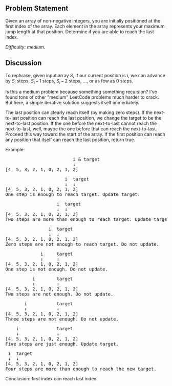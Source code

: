 Problem Statement
-----------------

Given an array of non-negative integers, you are initially positioned at the
first index of the array. Each element in the array represents your maximum jump
length at that position. Determine if you are able to reach the last index.

*Difficulty: medium.*

Discussion
----------

To rephrase, given input array *S*, if our current position is *i*, we can
advance by *S<sub>i</sub>* steps, *S<sub>i</sub>*&thinsp;&minus;&thinsp;1 steps,
*S<sub>i</sub>*&thinsp;&minus;&thinsp;2 steps, &hellip;, or as few as 0 steps.

Is this a medium problem because something something recursion? I've found tons
of other "medium" LeetCode problems much harder to crack. But here, a simple
iterative solution suggests itself immediately.

The last position can clearly reach itself (by making zero steps). If the
next-to-last position can reach the last position, we change the target to be
the next-to-last position. If the one before the next-to-last cannot reach the
next-to-last, well, maybe the one before that can reach the next-to-last.
Proceed this way toward the start of the array. If the first position can reach
any position that itself can reach the last position, return true.

Example:
<pre><tt>                         i & target
                         &darr;
[4, 5, 3, 2, 1, 0, 2, 1, 2]</tt></pre>
<pre><tt>                      i  target
                      &darr;  &darr;
[4, 5, 3, 2, 1, 0, 2, 1, 2]
One step is enough to reach target. Update target.</tt></pre>
<pre><tt>                   i  target
                   &darr;  &darr;
[4, 5, 3, 2, 1, 0, 2, 1, 2]
Two steps are more than enough to reach target. Update target.</tt></pre>
<pre><tt>                i  target
                &darr;  &darr;
[4, 5, 3, 2, 1, 0, 2, 1, 2]
Zero steps are not enough to reach target. Do not update.</tt></pre>
<pre><tt>             i     target
             &darr;     &darr;
[4, 5, 3, 2, 1, 0, 2, 1, 2]
One step is not enough. Do not update.</tt></pre>
<pre><tt>          i        target
          &darr;        &darr;
[4, 5, 3, 2, 1, 0, 2, 1, 2]
Two steps are not enough. Do not update.</tt></pre>
<pre><tt>       i           target
       &darr;           &darr;
[4, 5, 3, 2, 1, 0, 2, 1, 2]
Three steps are not enough. Do not update.</tt></pre>
<pre><tt>    i              target
    &darr;              &darr;
[4, 5, 3, 2, 1, 0, 2, 1, 2]
Five steps are just enough. Update target.</tt></pre>
<pre><tt> i  target
 &darr;  &darr;
[4, 5, 3, 2, 1, 0, 2, 1, 2]
Four steps are more than enough to reach the new target.</tt></pre>
Conclusion: first index can reach last index.
